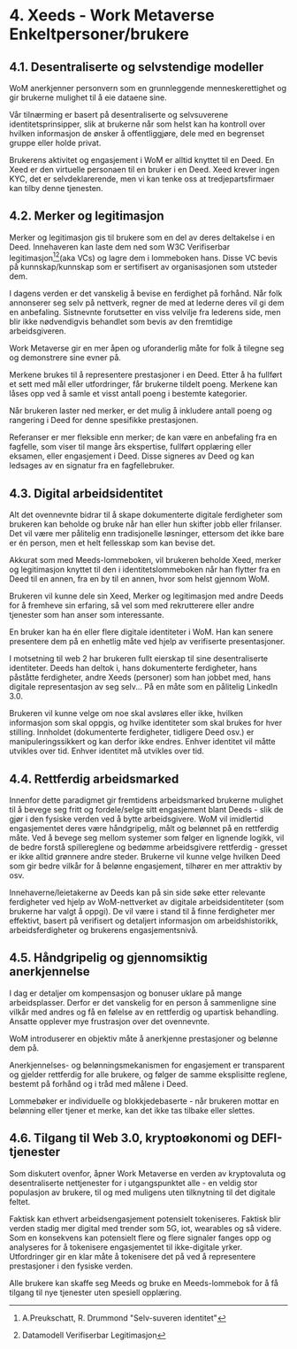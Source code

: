 # 4. Xeeds - Work Metaverse Enkeltpersoner/brukere

## 4.1. Desentraliserte og selvstendige modeller

WoM anerkjenner personvern som en grunnleggende menneskerettighet og gir brukerne mulighet til å eie dataene sine.

Vår tilnærming er basert på desentraliserte og selvsuverene identitetsprinsipper, slik at brukerne når som helst kan ha kontroll over hvilken informasjon de ønsker å offentliggjøre, dele med en begrenset gruppe eller holde privat.

Brukerens aktivitet og engasjement i WoM er alltid knyttet til en Deed. En Xeed er den virtuelle personaen til en bruker i en Deed. Xeed krever ingen KYC, det er selvdeklarerende, men vi kan tenke oss at tredjepartsfirmaer kan tilby denne tjenesten.

## 4.2. Merker og legitimasjon

Merker og legitimasjon gis til brukere som en del av deres deltakelse i en Deed.  Innehaveren kan laste dem ned som W3C Verifiserbar legitimasjon[^7][^8](aka VCs) og lagre dem i lommeboken hans. Disse VC bevis på kunnskap/kunnskap som er sertifisert av organisasjonen som utsteder dem.

I dagens verden er det vanskelig å bevise en ferdighet på forhånd. Når folk annonserer seg selv på nettverk, regner de med at lederne deres vil gi dem en anbefaling. Sistnevnte forutsetter en viss velvilje fra lederens side, men blir ikke nødvendigvis behandlet som bevis av den fremtidige arbeidsgiveren.

Work Metaverse gir en mer åpen og uforanderlig måte for folk å tilegne seg og demonstrere sine evner på.

Merkene brukes til å representere prestasjoner i en Deed. Etter å ha fullført et sett med mål eller utfordringer, får brukerne tildelt poeng. Merkene kan låses opp ved å samle et visst antall poeng i bestemte kategorier.

Når brukeren laster ned merker, er det mulig å inkludere antall poeng og rangering i Deed for denne spesifikke prestasjonen.

Referanser er mer fleksible enn merker; de kan være en anbefaling fra en fagfelle, som viser til mange års ekspertise, fullført opplæring eller eksamen, eller engasjement i Deed. Disse signeres av Deed og kan ledsages av en signatur fra en fagfellebruker.

## 4.3. Digital arbeidsidentitet

Alt det ovennevnte bidrar til å skape dokumenterte digitale ferdigheter som brukeren kan beholde og bruke når han eller hun skifter jobb eller frilanser. Det vil være mer pålitelig enn tradisjonelle løsninger, ettersom det ikke bare er én person, men et helt fellesskap som kan bevise det.

Akkurat som med Meeds-lommeboken, vil brukeren beholde Xeed, merker og legitimasjon knyttet til den i identitetslommeboken når han flytter fra en Deed til en annen, fra en by til en annen, hvor som helst gjennom WoM.

Brukeren vil kunne dele sin Xeed, Merker og legitimasjon med andre Deeds for å fremheve sin erfaring, så vel som med rekrutterere eller andre tjenester som han anser som interessante.

En bruker kan ha én eller flere digitale identiteter i WoM.  Han kan senere presentere dem på en enhetlig måte ved hjelp av verifiserte presentasjoner.

I motsetning til web 2 har brukeren fullt eierskap til sine desentraliserte identiteter. Deeds han deltok i, hans dokumenterte ferdigheter, hans påståtte ferdigheter, andre Xeeds (personer) som han jobbet med, hans digitale representasjon av seg selv... På en måte som en pålitelig LinkedIn 3.0.

Brukeren vil kunne velge om noe skal avsløres eller ikke, hvilken informasjon som skal oppgis, og hvilke identiteter som skal brukes for hver stilling. Innholdet (dokumenterte ferdigheter, tidligere Deed osv.) er manipuleringssikkert og kan derfor ikke endres. Enhver identitet vil måtte utvikles over tid. Enhver identitet må utvikles over tid.

## 4.4. Rettferdig arbeidsmarked

Innenfor dette paradigmet gir fremtidens arbeidsmarked brukerne mulighet til å bevege seg fritt og fordele/selge sitt engasjement blant Deeds - slik de gjør i den fysiske verden ved å bytte arbeidsgivere. WoM vil imidlertid engasjementet deres være håndgripelig, målt og belønnet på en rettferdig måte. Ved å bevege seg mellom systemer som følger en lignende logikk, vil de bedre forstå spillereglene og bedømme arbeidsgivere rettferdig - gresset er ikke alltid grønnere andre steder. Brukerne vil kunne velge hvilken Deed som gir bedre vilkår for å belønne engasjement, tilhører en mer attraktiv by osv.

Innehaverne/leietakerne av Deeds kan på sin side søke etter relevante ferdigheter ved hjelp av WoM-nettverket av digitale arbeidsidentiteter (som brukerne har valgt å oppgi). De vil være i stand til å finne ferdigheter mer effektivt, basert på verifisert og detaljert informasjon om arbeidshistorikk, arbeidsferdigheter og brukerens engasjementsnivå.

## 4.5. Håndgripelig og gjennomsiktig anerkjennelse

I dag er detaljer om kompensasjon og bonuser uklare på mange arbeidsplasser. Derfor er det vanskelig for en person å sammenligne sine vilkår med andres og få en følelse av en rettferdig og upartisk behandling. Ansatte opplever mye frustrasjon over det ovennevnte.

WoM introduserer en objektiv måte å anerkjenne prestasjoner og belønne dem på.

Anerkjennelses- og belønningsmekanismen for engasjement er transparent og gjelder rettferdig for alle brukere, og følger de samme eksplisitte reglene, bestemt på forhånd og i tråd med målene i Deed.

Lommebøker er individuelle og blokkjedebaserte - når brukeren mottar en belønning eller tjener et merke, kan det ikke tas tilbake eller slettes.

## 4.6. Tilgang til Web 3.0, kryptoøkonomi og DEFI-tjenester

Som diskutert ovenfor, åpner Work Metaverse en verden av kryptovaluta og desentraliserte nettjenester for i utgangspunktet alle - en veldig stor populasjon av brukere, til og med muligens uten tilknytning til det digitale feltet.

Faktisk kan ethvert arbeidsengasjement potensielt tokeniseres. Faktisk blir verden stadig mer digital med trender som 5G, iot, wearables og så videre. Som en konsekvens kan potensielt flere og flere signaler fanges opp og analyseres for å tokenisere engasjementet til ikke-digitale yrker. Utfordringer gir en klar måte å tokenisere det på ved å representere prestasjoner i den fysiske verden.

Alle brukere kan skaffe seg Meeds og bruke en Meeds-lommebok for å få tilgang til nye tjenester uten spesiell opplæring.

[^7]: A.Preukschatt, R. Drummond "Selv-suveren identitet"
[^8]: Datamodell Verifiserbar Legitimasjon
